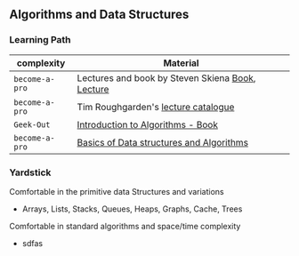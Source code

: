 ## Algorithms and Data Structures

### Learning Path

| complexity     | Material                                                     |
| -------------- | ------------------------------------------------------------ |
| `become-a-pro` | Lectures and book by Steven Skiena [Book][1a], [Lecture][1b] |
| `become-a-pro` | Tim Roughgarden's [lecture catalogue][1c]                    |
| `Geek-Out`     | [Introduction to Algorithms - Book][1d]                      |
| `become-a-pro` | [Basics of Data structures and Algorithms][1e]                |

### Yardstick

Comfortable in the primitive data Structures and variations
- Arrays, Lists, Stacks, Queues, Heaps, Graphs, Cache, Trees

Comfortable in standard algorithms and space/time complexity
- sdfas




<!--Reference links in article-->

[1a]: https://www.amazon.com/gp/product/3030542556/ref=as_li_tl?ie=UTF8&camp=1789&creative=9325&creativeASIN=3030542556&linkCode=as2&tag=algorist-20&linkId=00b8675b374dcd56244e23efeecc80b0
[1b]: https://www3.cs.stonybrook.edu/~skiena/373/videos/
[1c]: http://timroughgarden.org/videos.html
[1d]: https://www.amazon.co.uk/Introduction-Algorithms-Thomas-H-Cormen/dp/0262033844/ref=asc_df_0262033844/?tag=googshopuk-21&linkCode=df0&hvadid=310848077451&hvpos=&hvnetw=g&hvrand=2432889897585753115&hvpone=&hvptwo=&hvqmt=&hvdev=c&hvdvcmdl=&hvlocint=&hvlocphy=9046083&hvtargid=pla-422923046610&psc=1&th=1&psc=1
[1e]: https://www.tutorialspoint.com/data_structures_algorithms
